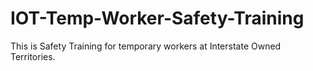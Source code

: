 # IOT-Temp-Worker-Safety-Training
This is Safety Training for temporary workers at Interstate Owned Territories.
